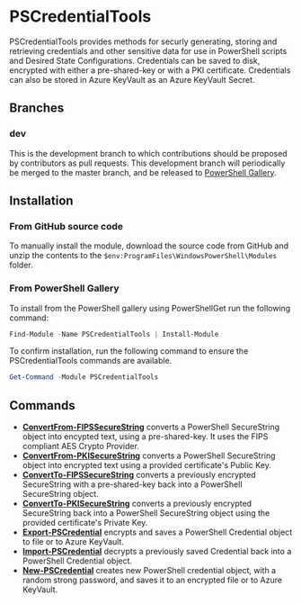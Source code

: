 # PSCredentialTools

PSCredentialTools provides methods for securly generating, storing and retrieving credentials and other sensitive data for use in PowerShell scripts and Desired State Configurations. Credentials can be saved to disk, encrypted with either a pre-shared-key or with a PKI certificate. Credentials can also be stored in Azure KeyVault as an Azure KeyVault Secret.

## Branches

### dev

This is the development branch to which contributions should be proposed by contributors as pull requests. This development branch will periodically be merged to the master branch, and be released to [PowerShell Gallery](https://www.powershellgallery.com/).

## Installation

### From GitHub source code

To manually install the module, download the source code from GitHub and unzip the contents to the `$env:ProgramFiles\WindowsPowerShell\Modules` folder.

### From PowerShell Gallery

To install from the PowerShell gallery using PowerShellGet run the following command:

```powershell
Find-Module -Name PSCredentialTools | Install-Module
```

To confirm installation, run the following command to ensure the PSCredentialTools commands are available.

```powershell
Get-Command -Module PSCredentialTools
```

## Commands

- [**ConvertFrom-FIPSSecureString**](.\docs\ConvertFrom-FIPSSecureString.md) converts a PowerShell SecureString object into encypted text, using a pre-shared-key. It uses the FIPS compliant AES Crypto Provider.
- [**ConvertFrom-PKISecureString**](.\docs\ConvertFrom-PKISecureString.md) converts a PowerShell SecureString object into encrypted text using a provided certificate's Public Key.
- [**ConvertTo-FIPSSecureString**](.\docs\ConvertTo-FIPSSecureString.md) converts a previously encrypted SecureString with a pre-shared-key back into a PowerShell SecureString object.
- [**ConvertTo-PKISecureString**](.\docs\ConvertTo-PKISecureString.md) converts a previously encrypted SecureString back into a PowerShell SecureString object using the provided certificate's Private Key.
- [**Export-PSCredential**](.\docs\Export-PSCredential.md) encrypts and saves a PowerShell Credential object to file or to Azure KeyVault.
- [**Import-PSCredential**](.\docs\Import-PSCredential.md) decrypts a previously saved Credential back into a PowerShell Credential object.
- [**New-PSCredential**](.\docs\New-PSCredential.md) creates new PowerShell credential object, with a random strong password, and saves it to an encrypted file or to Azure KeyVault.
